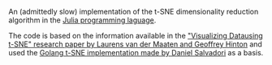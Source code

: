 An (admittedly slow) implementation of the t-SNE dimensionality reduction algorithm in the [Julia programming laguage](https://julialang.org/).

The code is based on the information available in the ["Visualizing Datausing t-SNE" research paper by Laurens van der Maaten and Geoffrey Hinton](http://www.jmlr.org/papers/volume9/vandermaaten08a/vandermaaten08a.pdf) and used the [Golang t-SNE implementation made by Daniel Salvadori](https://github.com/danaugrs/go-tsne) as a basis.